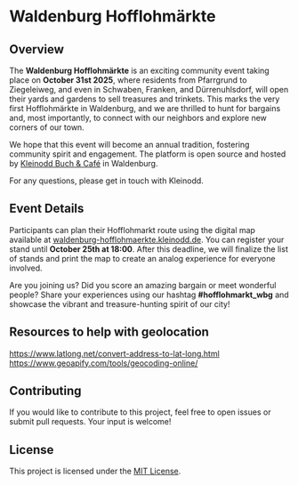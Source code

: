# Waldenburg Hofflohmärkte

## Overview

The **Waldenburg Hofflohmärkte** is an exciting community event taking place on **October 31st 2025**, where residents from Pfarrgrund to Ziegeleiweg, and even in Schwaben, Franken, and Dürrenuhlsdorf, will open their yards and gardens to sell treasures and trinkets. This marks the very first Hofflohmärkte in Waldenburg, and we are thrilled to hunt for bargains and, most importantly, to connect with our neighbors and explore new corners of our town.

We hope that this event will become an annual tradition, fostering community spirit and engagement. The platform is open source and hosted by [Kleinodd Buch & Café](http://www.kleinodd.de) in Waldenburg.

For any questions, please get in touch with Kleinodd.

## Event Details

Participants can plan their Hofflohmarkt route using the digital map available at [waldenburg-hofflohmaerkte.kleinodd.de](https://waldenburghofmarkt.kleinodd.de). You can register your stand until **October 25th at 18:00**. After this deadline, we will finalize the list of stands and print the map to create an analog experience for everyone involved.

Are you joining us? Did you score an amazing bargain or meet wonderful people? Share your experiences using our hashtag **#hofflohmarkt_wbg** and showcase the vibrant and treasure-hunting spirit of our city!

## Resources to help with geolocation

https://www.latlong.net/convert-address-to-lat-long.html
https://www.geoapify.com/tools/geocoding-online/

## Contributing

If you would like to contribute to this project, feel free to open issues or submit pull requests. Your input is welcome!

## License

This project is licensed under the [MIT License](LICENSE).
